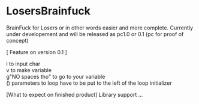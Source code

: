 # LosersBrainfuck
BrainFuck for Losers or in other words easier and more complete.
Currently under developement and will be released as pc1.0 or 0.1 (pc for proof of concept)

[ Feature on version 0.1 ]

i to input char  
v to make variable  
g"NO spaces tho" to go to your variable  
() parameters to loop have to be put to the left of the loop initializer  

[What to expect on finished product]
Library support
...
